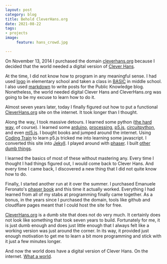 ```yaml
---
layout: post
category: blog
title: Behold CleverHans.org
date: 2021-08-22
tags:
- projects
image:
     feature: hans_crowd.jpg

---
```


On November 13, 2014 I purchased the domain [cleverhans.org](https://cleverhans.org/) because I decided that the world needed a digital version of [Clever Hans](https://en.wikipedia.org/wiki/Clever_Hans).  

At the time, I did not know how to program in any meaningful sense.  I had used [logo](https://en.wikipedia.org/wiki/Logo_(programming_language)) in elementary school and taken a class in [BASIC](https://en.wikipedia.org/wiki/BASIC) in middle school. I also used [markdown](https://en.wikipedia.org/wiki/Markdown) to write posts for the Public Knowledge blog.  Nonetheless, the world needed digital Clever Hans and CleverHans.org was going to be my excuse to learn how to do it.

Almost seven years later, today I finally figured out how to put a functional [CleverHans.org](https://cleverhans.org/) site on the internet.  It took longer than I thought.

Along the way, I took massive detours. I learned some python ([the hard way](https://learnpythonthehardway.org/), of course).  I learned some [arduino](https://www.arduino.cc/), [processing](https://processing.org/), [p5.js](https://p5js.org/), [circuitpython](https://circuitpython.readthedocs.io), and even [ml5.js](https://ml5js.org/).  I bought books and jumped around the internet.  Using [Coding Train](https://www.youtube.com/channel/UCvjgXvBlbQiydffZU7m1_aw) to learn p5.js tricked me into learning some javascript.  I converted this site into [Jekyll](https://jekyllrb.com/).  I played around with [phaser](http://phaser.io/).  I built [other dumb things](https://michaelweinberg.org/tags/#projects).

I learned the basics of most of these without mastering any. Every time I thought I had things figured out, I would come back to Clever Hans. And every time I came back, I discovered a new thing that I did not quite know how to do.

Finally, I started another run at it over the summer.  I purchased Emanuele Feronato's [phaser book](https://phaser.io/shop/books/phaser3-cross-platform-games) and this time it actually worked. Everything I had learned from all of my stabs at programming finally came together.  As a bonus, in the years since I purchased the domain, tools like github and cloudflare pages meant that I could host the site for free.

[CleverHans.org](https://cleverhans.org/) is a dumb site that does not do very much.  It certainly does not look like something that took seven years to build.  Fortunately for me, it is just dumb enough and does just little enough that I always felt like a working version was just around the corner. In its way, it provided just enough motivation to get me to learn a bit more programming and stick with it just a few minutes longer.

And now the world does have a digital version of Clever Hans. On the internet. [What a world](https://www.youtube.com/watch?v=iJ__KkzH1U8).

